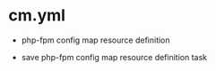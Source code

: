 



# cm.yml


* php-fpm config map resource definition

* save php-fpm config map resource definition task